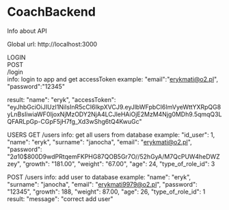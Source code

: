 # CoachBackend
Info about API 

Global url: http://localhost:3000

LOGIN\
POST\
/login\
info: login to app and get accessToken
example:
        "email":"erykmati@o2.pl",
        "password":"12345"
       
result:
        "name": "eryk",
        "accessToken": "eyJhbGciOiJIUzI1NiIsInR5cCI6IkpXVCJ9.eyJlbWFpbCI6ImVyeWttYXRpQG8yLnBsIiwiaWF0IjoxNjMzODY2NjA4LCJleHAiOjE2MzM4Njg0MDh9.5qmqQ3LQFARLpGp-CGpF5jH7fg_Xd3wShg6tQ4KwuGc"

USERS
GET
/users
info: get all users from database
example:
        "id_user": 1,
        "name": "eryk",
        "surname": "janocha",
        "email": "erykmati@o2.pl",
        "password": "$2a$10$800D9wdPRtqemFKPHG87QOB5Gr7O//52hGyA/M7QcPUW4heDWZzey",
        "growth": "181.00",
        "weight": "67.00",
        "age": 24,
        "type_of_role_id": 3
        
POST
/users
info: add user to database
example:
        "name": "eryk",
        "surname": "janocha",
        "email": "erykmati9979@o2.pl",
        "password": "12345",
        "growth": 188,
        "weight": 87.00,
        "age": 26,
        "type_of_role_id": 1    
result:
        "message": "correct add user"
